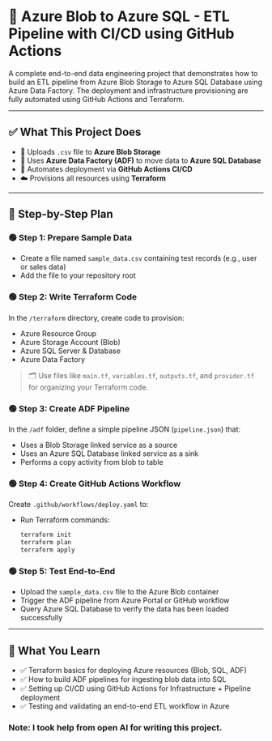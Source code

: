 # 🔧 Azure Blob to Azure SQL - ETL Pipeline with CI/CD using GitHub Actions

A complete end-to-end data engineering project that demonstrates how to build an ETL pipeline from Azure Blob Storage to Azure SQL Database using Azure Data Factory. The deployment and infrastructure provisioning are fully automated using GitHub Actions and Terraform.

---

## ✅ What This Project Does

- 📁 Uploads `.csv` file to **Azure Blob Storage**
- 🔄 Uses **Azure Data Factory (ADF)** to move data to **Azure SQL Database**
- 🚀 Automates deployment via **GitHub Actions CI/CD**
- ☁️ Provisions all resources using **Terraform**

---

## 📝 Step-by-Step Plan

### 🟢 Step 1: Prepare Sample Data

- Create a file named `sample_data.csv` containing test records (e.g., user or sales data)
- Add the file to your repository root

### 🟢 Step 2: Write Terraform Code

In the `/terraform` directory, create code to provision:

- Azure Resource Group  
- Azure Storage Account (Blob)  
- Azure SQL Server & Database  
- Azure Data Factory  

> 🗂️ Use files like `main.tf`, `variables.tf`, `outputs.tf`, and `provider.tf` for organizing your Terraform code.

### 🟢 Step 3: Create ADF Pipeline

In the `/adf` folder, define a simple pipeline JSON (`pipeline.json`) that:

- Uses a Blob Storage linked service as a source
- Uses an Azure SQL Database linked service as a sink
- Performs a copy activity from blob to table

### 🟢 Step 4: Create GitHub Actions Workflow

Create `.github/workflows/deploy.yaml` to:

- Run Terraform commands:
  ```bash
  terraform init
  terraform plan
  terraform apply
### 🟢 Step 5: Test End-to-End

- Upload the `sample_data.csv` file to the Azure Blob container
- Trigger the ADF pipeline from Azure Portal or GitHub workflow
- Query Azure SQL Database to verify the data has been loaded successfully

---

## 🎯 What You Learn

- ✅ Terraform basics for deploying Azure resources (Blob, SQL, ADF)
- ✅ How to build ADF pipelines for ingesting blob data into SQL
- ✅ Setting up CI/CD using GitHub Actions for Infrastructure + Pipeline deployment
- ✅ Testing and validating an end-to-end ETL workflow in Azure

### Note: I took help from open AI for writing this project.
